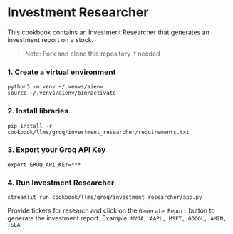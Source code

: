 # Investment Researcher

This cookbook contains an Investment Researcher that generates an investment report on a stock.

> Note: Fork and clone this repository if needed

### 1. Create a virtual environment

```shell
python3 -m venv ~/.venvs/aienv
source ~/.venvs/aienv/bin/activate
```

### 2. Install libraries

```shell
pip install -r cookbook/llms/groq/investment_researcher/requirements.txt
```

### 3. Export your Groq API Key

```shell
export GROQ_API_KEY=***
```

### 4. Run Investment Researcher

```shell
streamlit run cookbook/llms/groq/investment_researcher/app.py
```

Provide tickers for research and click on the `Generate Report` button to generate the investment report.
Example: `NVDA, AAPL, MSFT, GOOGL, AMZN, TSLA`
